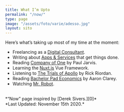 ```yaml
---
title: What I’m Upto
permalink: "/now/"
type: page
image: "/assets/foto/varie/adesso.jpg"
layout: sito
---
```


Here’s what’s taking up most of my time at the moment:

- Freelancing as a [Digital Consultant][1].
- Writing about [Apps & Services][2] that get things done.
- Reading [Company of One][3] by Paul Jarvis.
- Learning the [Nuxt.js][4] Vue Framework.
- Listening to [The Trials of Apollo][5] by Rick Riordan.
- Reading [Bachelor Pad Economics][6] by Aaron Clarey.
- Watching [Mr. Robot][7].

<br>
*“Now” page inspired by [Derek Sivers.][0]*
<br>
*Last Updated: November 15th 2020.*

[0]: https://sivers.org/nowff
[1]: /studio/
[2]: /articles/
[3]: https://ofone.co
[4]: https://nuxtjs.org/
[5]: https://www.goodreads.com/series/162088-the-trials-of-apollo
[6]: https://www.goodreads.com/book/show/20442872-bachelor-pad-economics
[7]: https://www.usanetwork.com/mr-robot